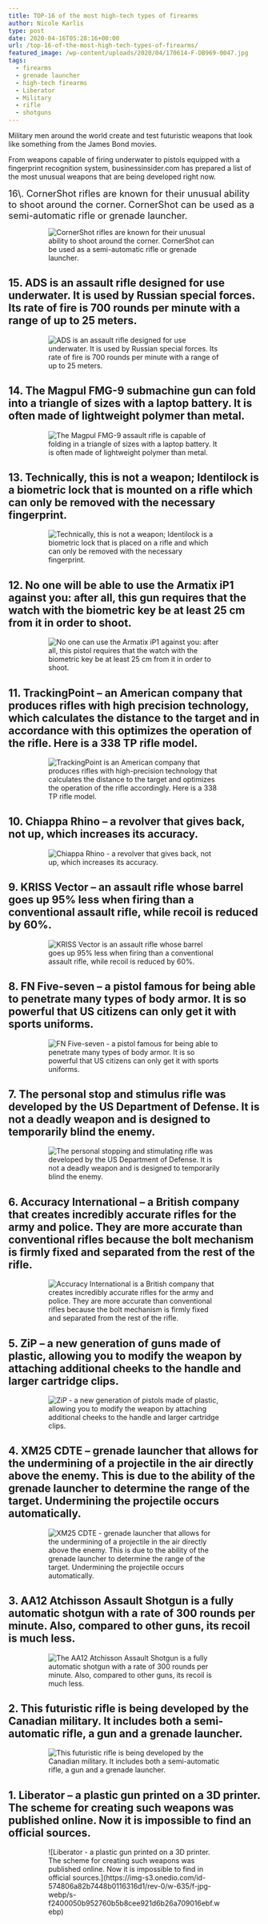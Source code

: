 ```yaml
---
title: TOP-16 of the most high-tech types of firearms
author: Nicole Karlis
type: post
date: 2020-04-16T05:28:16+00:00
url: /top-16-of-the-most-high-tech-types-of-firearms/
featured_image: /wp-content/uploads/2020/04/170614-F-DB969-0047.jpg
tags:
  - firearms
  - grenade launcher
  - high-tech firearms
  - Liberator
  - Military
  - rifle
  - shotguns
---
```

<section class="entry text" data-id="57481673d5ffe5d41222e68c" data-version="1465165335495" data-signature="c3b99d27b6ad86d031f9792a114c8bdfd64001489decc478c8bcb429ed406c91">

<div class="text">

Military men around the world create and test futuristic weapons that look like something from the James Bond movies.

From weapons capable of firing underwater to pistols equipped with a fingerprint recognition system, businessinsider.com has prepared a list of the most unusual weapons that are being developed right now.

</div>

</section>

<div>

<div>

<div id="adfox_top1"><span style="font-size: 1.3125em;">16\. CornerShot rifles are known for their unusual ability to shoot around the corner.</span> <span style="font-size: 1.3125em;">CornerShot can be used as a semi-automatic rifle or grenade launcher.</span></div>

</div>

</div>

<div>

<section class="entry image" data-id="57481673d5ffe5d41222e68d" data-version="1465165335495" data-signature="89785c1fe44592e0341e1fd5cbaf27f1e1afd9270c96a2933f44c16f2376f493">

<figure>

<div class="image wrapper">

<figure class="ar">

![CornerShot rifles are known for their unusual ability to shoot around the corner. CornerShot can be used as a semi-automatic rifle or grenade launcher.](https://img-s3.onedio.com/id-5748069d2b7448b0116316c3/rev-0/w-635/f-jpg-webp/s-f1f1bcf22d556e26dc3e6d4b118f659ad36efdab.webp)

</figure>

</div>

</figure>

</section>

<section class="entry image" data-id="57481673d5ffe5d41222e68e" data-version="1465165335496" data-signature="98f6c9257c0eec9b2b4101d0c65e7789ecc0a1dcca0b3dafe990055cf212e47a">

## 15\. ADS is an assault rifle designed for use underwater. It is used by Russian special forces. Its rate of fire is 700 rounds per minute with a range of up to 25 meters.

<figure>

<div class="image wrapper">

<figure class="ar">

![ADS is an assault rifle designed for use underwater. It is used by Russian special forces. Its rate of fire is 700 rounds per minute with a range of up to 25 meters.](https://img-s3.onedio.com/id-5748069e2b7448b0116316c5/rev-0/w-635/f-jpg-webp/s-1a70a1555dccc85a036aa18d7ab23c57f364c6e9.webp)

</figure>

</div>

</figure>

</section>

<section class="entry image" data-id="57481673d5ffe5d41222e68f" data-version="1465165335496" data-signature="2e83cdd233eac514dd107c27692d560576e9f2ffc53170ff830a6a2016399ea9">

## 14\. The Magpul FMG-9 submachine gun can fold into a triangle of sizes with a laptop battery. It is often made of lightweight polymer than metal.

<figure>

<div class="image wrapper">

<figure class="ar">

![The Magpul FMG-9 assault rifle is capable of folding in a triangle of sizes with a laptop battery. It is often made of lightweight polymer than metal.](https://img-s3.onedio.com/id-5748069e2b7448b0116316c7/rev-0/w-635/f-jpg-webp/s-4897c35eb6125285195184f34576b392b1e662bc.webp)

</figure>

</div>

</figure>

</section>

<section class="entry image" data-id="57481673d5ffe5d41222e690" data-version="1465165335497" data-signature="9f4167e02b7ad8536c88bc2927371044a30b8f65cd4d89e3e37d70ee4c29fef2">

## 13\. Technically, this is not a weapon; Identilock is a biometric lock that is mounted on a rifle which can only be removed with the necessary fingerprint.

<figure>

<div class="image wrapper">

<figure class="ar">

![Technically, this is not a weapon; Identilock is a biometric lock that is placed on a rifle and which can only be removed with the necessary fingerprint.](https://img-s3.onedio.com/id-5748069f2b7448b0116316c9/rev-0/w-635/f-jpg-webp/s-68d51af67876c110e05ca36d7530a5b6644169f3.webp)

</figure>

</div>

</figure>

</section>

<section class="entry image" data-id="57481673d5ffe5d41222e691" data-version="1465165335497" data-signature="50f8e6af823673b7a9e15cb144e6e457e94ed5d981f9a69574859925548c19c3">

## 12\. No one will be able to use the Armatix iP1 against you: after all, this gun requires that the watch with the biometric key be at least 25 cm from it in order to shoot.

<figure>

<div class="image wrapper">

<figure class="ar">

![No one can use the Armatix iP1 against you: after all, this pistol requires that the watch with the biometric key be at least 25 cm from it in order to shoot.](https://img-s3.onedio.com/id-574806a332a2b83210a5c776/rev-0/w-635/f-jpg-webp/s-68d07b390f431ab2f14ffc5d657a74960bae89c4.webp)

</figure>

</div>

</figure>

</section>

<section class="entry image" data-id="57481673d5ffe5d41222e692" data-version="1465165335498" data-signature="911e3972082c5225394ad5abc59609175e7f9d723a5c9570c5ab60f8afda569a">

## 11\. TrackingPoint – an American company that produces rifles with high precision technology, which calculates the distance to the target and in accordance with this optimizes the operation of the rifle. Here is a 338 TP rifle model.

<figure>

<div class="image wrapper">

<figure class="ar">

![TrackingPoint is an American company that produces rifles with high-precision technology that calculates the distance to the target and optimizes the operation of the rifle accordingly. Here is a 338 TP rifle model.](https://img-s3.onedio.com/id-574806a1a978081a1195d173/rev-0/w-635/f-jpg-webp/s-e2698aa899d29dcbbe7eb09ae6f9660d26212d9b.webp)

</figure>

</div>

</figure>

</section>

<section class="entry image" data-id="57481673d5ffe5d41222e693" data-version="1465165335498" data-signature="98f6c9257c0eec9b2b4101d0c65e7789ecc0a1dcca0b3dafe990055cf212e47a">

## 10\. Chiappa Rhino – a revolver that gives back, not up, which increases its accuracy.

<figure>

<div class="image wrapper">

<figure class="ar">

![Chiappa Rhino - a revolver that gives back, not up, which increases its accuracy.](https://img-s3.onedio.com/id-574806a532a2b83210a5c778/rev-0/w-635/f-jpg-webp/s-e622af9f020c93701a0b6ddea2b8959d414902dc.webp)

</figure>

</div>

</figure>

</section>

<section class="entry image" data-id="57481673d5ffe5d41222e694" data-version="1465165335499" data-signature="98f6c9257c0eec9b2b4101d0c65e7789ecc0a1dcca0b3dafe990055cf212e47a">

## 9\. KRISS Vector – an assault rifle whose barrel goes up 95% less when firing than a conventional assault rifle, while recoil is reduced by 60%.

<figure>

<div class="image wrapper">

<figure class="ar">

![KRISS Vector is an assault rifle whose barrel goes up 95% less when firing than a conventional assault rifle, while recoil is reduced by 60%.](https://img-s3.onedio.com/id-574806a2a978081a1195d175/rev-0/w-635/f-jpg-webp/s-dd9ea7d4c28ed401a91dae612a76446a84370ef9.webp)

</figure>

</div>

</figure>

</section>

<section class="entry image" data-id="57481673d5ffe5d41222e695" data-version="1465165335499" data-signature="98f6c9257c0eec9b2b4101d0c65e7789ecc0a1dcca0b3dafe990055cf212e47a">

## 8\. FN Five-seven – a pistol famous for being able to penetrate many types of body armor. It is so powerful that US citizens can only get it with sports uniforms.

<figure>

<div class="image wrapper">

<figure class="ar">

![FN Five-seven - a pistol famous for being able to penetrate many types of body armor. It is so powerful that US citizens can only get it with sports uniforms.](https://img-s3.onedio.com/id-574806a632a2b83210a5c77a/rev-0/w-635/f-jpg-webp/s-b5c1625dc718d99845fabdc67ea6dc81e6aff4f9.webp)

</figure>

</div>

</figure>

</section>

<section class="entry image" data-id="57481673d5ffe5d41222e696" data-version="1465165335500" data-signature="89785c1fe44592e0341e1fd5cbaf27f1e1afd9270c96a2933f44c16f2376f493">

## 7\. The personal stop and stimulus rifle was developed by the US Department of Defense. It is not a deadly weapon and is designed to temporarily blind the enemy.

<figure>

<div class="image wrapper">

<figure class="ar">

![The personal stopping and stimulating rifle was developed by the US Department of Defense. It is not a deadly weapon and is designed to temporarily blind the enemy.](https://img-s3.onedio.com/id-574806a42b7448b0116316cb/rev-0/w-635/f-jpg-webp/s-2c2d9a5b2be75bace701fe30b258560da4c2ca5f.webp)

</figure>

</div>

</figure>

</section>

<section class="entry image" data-id="57481673d5ffe5d41222e697" data-version="1465165335501" data-signature="89785c1fe44592e0341e1fd5cbaf27f1e1afd9270c96a2933f44c16f2376f493">

## 6\. Accuracy International – a British company that creates incredibly accurate rifles for the army and police. They are more accurate than conventional rifles because the bolt mechanism is firmly fixed and separated from the rest of the rifle.

<figure>

<div class="image wrapper">

<figure class="ar">

![Accuracy International is a British company that creates incredibly accurate rifles for the army and police. They are more accurate than conventional rifles because the bolt mechanism is firmly fixed and separated from the rest of the rifle.](https://img-s3.onedio.com/id-574806a77eb1d938105e269b/rev-0/w-635/f-jpg-webp/s-10e289a2d76ded4f3c930e75e050388afb77fe2c.webp)

</figure>

</div>

</figure>

</section>

<section class="entry image" data-id="57481673d5ffe5d41222e698" data-version="1465165335501" data-signature="15538bc9b065ec92fa0d575917a280c0e08f828ed175138de709d3522985275c">

## 5\. ZiP – a new generation of guns made of plastic, allowing you to modify the weapon by attaching additional cheeks to the handle and larger cartridge clips.

<figure>

<div class="image wrapper">

<figure class="ar">

![ZiP - a new generation of pistols made of plastic, allowing you to modify the weapon by attaching additional cheeks to the handle and larger cartridge clips.](https://img-s3.onedio.com/id-574806a52b7448b0116316cd/rev-0/w-635/f-jpg-webp/s-96049bc3217d4be5a16e2f3000bf5adc7ac8eaae.webp)

</figure>

</div>

</figure>

</section>

<section class="entry image" data-id="57481673d5ffe5d41222e699" data-version="1465165335502" data-signature="e5181103df2ae0b88ea25bae694e37eba967946a91e1e3e7cfcf6f0b9a3281e3">

## 4\. XM25 CDTE – grenade launcher that allows for the undermining of a projectile in the air directly above the enemy. This is due to the ability of the grenade launcher to determine the range of the target. Undermining the projectile occurs automatically.

<figure>

<div class="image wrapper">

<figure class="ar">

![XM25 CDTE - grenade launcher that allows for the undermining of a projectile in the air directly above the enemy. This is due to the ability of the grenade launcher to determine the range of the target. Undermining the projectile occurs automatically.](https://img-s3.onedio.com/id-574806a87eb1d938105e269d/rev-0/w-635/f-jpg-webp/s-31ea1f8c316448fc259b67da71fd12a3d4dc0a6a.webp)

</figure>

</div>

</figure>

</section>

<section class="entry image" data-id="57481673d5ffe5d41222e69a" data-version="1465165335502" data-signature="98f6c9257c0eec9b2b4101d0c65e7789ecc0a1dcca0b3dafe990055cf212e47a">

## 3\. AA12 Atchisson Assault Shotgun is a fully automatic shotgun with a rate of 300 rounds per minute. Also, compared to other guns, its recoil is much less.

<figure>

<div class="image wrapper">

<figure class="ar">

![The AA12 Atchisson Assault Shotgun is a fully automatic shotgun with a rate of 300 rounds per minute. Also, compared to other guns, its recoil is much less.](https://img-s3.onedio.com/id-574806a97eb1d938105e269f/rev-0/w-635/f-jpg-webp/s-803c7824486133cab67a41849659ab52ac6bd177.webp)

</figure>

</div>

</figure>

</section>

<section class="entry image" data-id="57481673d5ffe5d41222e69b" data-version="1465165335503" data-signature="770ba49160fee32e1b8504e6c50ff913cbf746ee27b94b90195392c3374cf069">

## 2\. This futuristic rifle is being developed by the Canadian military. It includes both a semi-automatic rifle, a gun and a grenade launcher.

<figure>

<div class="image wrapper">

<figure class="ar">

![This futuristic rifle is being developed by the Canadian military. It includes both a semi-automatic rifle, a gun and a grenade launcher.](https://img-s3.onedio.com/id-574806a72b7448b0116316cf/rev-0/w-635/f-jpg-webp/s-3328839a516aaf36b592db976b4c099b19a6ff65.webp)

</figure>

</div>

</figure>

</section>

<section class="entry image" data-id="57481673d5ffe5d41222e69c" data-version="1465165335503" data-signature="98f6c9257c0eec9b2b4101d0c65e7789ecc0a1dcca0b3dafe990055cf212e47a">

## 1\. Liberator – a plastic gun printed on a 3D printer. The scheme for creating such weapons was published online. Now it is impossible to find an official sources.

<figure>

<div class="image wrapper">

<figure class="ar">![Liberator - a plastic gun printed on a 3D printer. The scheme for creating such weapons was published online. Now it is impossible to find in official sources.](https://img-s3.onedio.com/id-574806a82b7448b0116316d1/rev-0/w-635/f-jpg-webp/s-f2400050b952760b5b8cee921d6b26a709016ebf.webp)</figure>

</div>

</figure>

</section>

</div>
